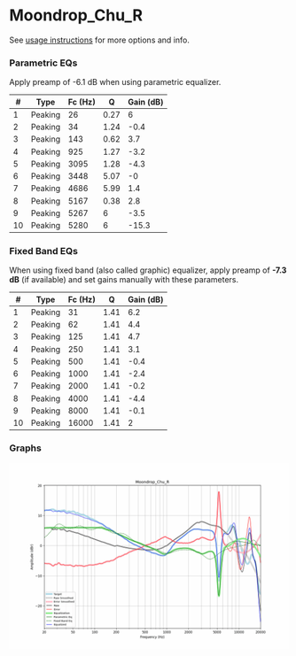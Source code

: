 # Moondrop_Chu_R
See [usage instructions](https://github.com/jaakkopasanen/AutoEq#usage) for more options and info.

### Parametric EQs
Apply preamp of -6.1 dB when using parametric equalizer.

|   # | Type    |   Fc (Hz) |    Q |   Gain (dB) |
|-----|---------|-----------|------|-------------|
|   1 | Peaking |        26 | 0.27 |         6   |
|   2 | Peaking |        34 | 1.24 |        -0.4 |
|   3 | Peaking |       143 | 0.62 |         3.7 |
|   4 | Peaking |       925 | 1.27 |        -3.2 |
|   5 | Peaking |      3095 | 1.28 |        -4.3 |
|   6 | Peaking |      3448 | 5.07 |        -0   |
|   7 | Peaking |      4686 | 5.99 |         1.4 |
|   8 | Peaking |      5167 | 0.38 |         2.8 |
|   9 | Peaking |      5267 | 6    |        -3.5 |
|  10 | Peaking |      5280 | 6    |       -15.3 |

### Fixed Band EQs
When using fixed band (also called graphic) equalizer, apply preamp of **-7.3 dB** (if available) and set gains manually with these parameters.

|   # | Type    |   Fc (Hz) |    Q |   Gain (dB) |
|-----|---------|-----------|------|-------------|
|   1 | Peaking |        31 | 1.41 |         6.2 |
|   2 | Peaking |        62 | 1.41 |         4.4 |
|   3 | Peaking |       125 | 1.41 |         4.7 |
|   4 | Peaking |       250 | 1.41 |         3.1 |
|   5 | Peaking |       500 | 1.41 |        -0.4 |
|   6 | Peaking |      1000 | 1.41 |        -2.4 |
|   7 | Peaking |      2000 | 1.41 |        -0.2 |
|   8 | Peaking |      4000 | 1.41 |        -4.4 |
|   9 | Peaking |      8000 | 1.41 |        -0.1 |
|  10 | Peaking |     16000 | 1.41 |         2   |

### Graphs
![](./Moondrop_Chu_R.png)
